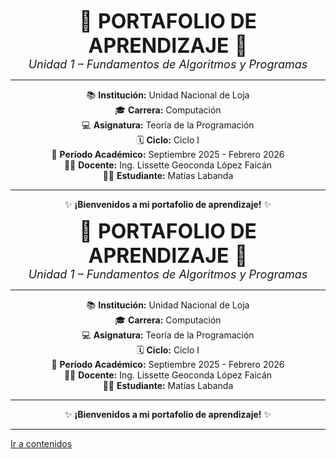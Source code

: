 <p align="center">
  <span style="font-size:32px;">🌟 <strong>PORTAFOLIO DE APRENDIZAJE</strong> 🌟</span><br>
  <em style="font-size:18px;">Unidad 1 – Fundamentos de Algoritmos y Programas</em>
</p>

<hr>

<p align="center">
  📚 <strong>Institución:</strong> Unidad Nacional de Loja<br>
  🎓 <strong>Carrera:</strong> Computación<br>
  💻 <strong>Asignatura:</strong> Teoría de la Programación<br>
  🗓️ <strong>Ciclo:</strong> Ciclo I<br>
  📆 <strong>Período Académico:</strong> Septiembre 2025 - Febrero 2026<br>
  👩‍🏫 <strong>Docente:</strong> Ing. Lissette Geoconda López Faicán<br>
  🧑‍🎓 <strong>Estudiante:</strong> Matías Labanda
</p>

<hr>

<p align="center">
  ✨ <strong>¡Bienvenidos a mi portafolio de aprendizaje!</strong> ✨
</p>
<p align="center">
  <span style="font-size:32px;">🌟 <strong>PORTAFOLIO DE APRENDIZAJE</strong> 🌟</span><br>
  <em style="font-size:18px;">Unidad 1 – Fundamentos de Algoritmos y Programas</em>
</p>

<hr>

<p align="center">
  📚 <strong>Institución:</strong> Unidad Nacional de Loja<br>
  🎓 <strong>Carrera:</strong> Computación<br>
  💻 <strong>Asignatura:</strong> Teoría de la Programación<br>
  🗓️ <strong>Ciclo:</strong> Ciclo I<br>
  📆 <strong>Período Académico:</strong> Septiembre 2025 - Febrero 2026<br>
  👩‍🏫 <strong>Docente:</strong> Ing. Lissette Geoconda López Faicán<br>
  🧑‍🎓 <strong>Estudiante:</strong> Matías Labanda
</p>

<hr>

<p align="center">
  ✨ <strong>¡Bienvenidos a mi portafolio de aprendizaje!</strong> ✨
</p>

---

<p align="center">
  
[Ir a contenidos](Contenidos.md)
</p>
